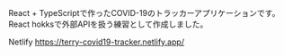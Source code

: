 React + TypeScriptで作ったCOVID-19のトラッカーアプリケーションです。
React hokksで外部APIを扱う練習として作成しました。

Netlify
https://terry-covid19-tracker.netlify.app/


